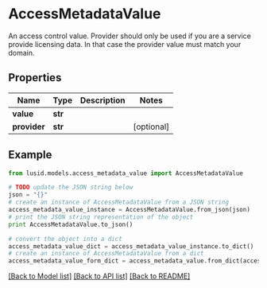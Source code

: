 # AccessMetadataValue

An access control value. Provider should only be used if you are a service provide licensing data. In that case  the provider value must match your domain.

## Properties
Name | Type | Description | Notes
------------ | ------------- | ------------- | -------------
**value** | **str** |  | 
**provider** | **str** |  | [optional] 

## Example

```python
from lusid.models.access_metadata_value import AccessMetadataValue

# TODO update the JSON string below
json = "{}"
# create an instance of AccessMetadataValue from a JSON string
access_metadata_value_instance = AccessMetadataValue.from_json(json)
# print the JSON string representation of the object
print AccessMetadataValue.to_json()

# convert the object into a dict
access_metadata_value_dict = access_metadata_value_instance.to_dict()
# create an instance of AccessMetadataValue from a dict
access_metadata_value_form_dict = access_metadata_value.from_dict(access_metadata_value_dict)
```
[[Back to Model list]](../README.md#documentation-for-models) [[Back to API list]](../README.md#documentation-for-api-endpoints) [[Back to README]](../README.md)


